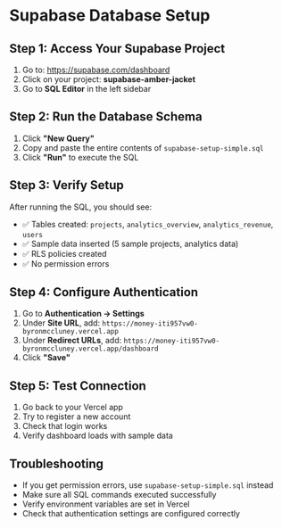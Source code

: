 # Supabase Database Setup

## Step 1: Access Your Supabase Project
1. Go to: https://supabase.com/dashboard
2. Click on your project: **supabase-amber-jacket**
3. Go to **SQL Editor** in the left sidebar

## Step 2: Run the Database Schema
1. Click **"New Query"**
2. Copy and paste the entire contents of `supabase-setup-simple.sql`
3. Click **"Run"** to execute the SQL

## Step 3: Verify Setup
After running the SQL, you should see:
- ✅ Tables created: `projects`, `analytics_overview`, `analytics_revenue`, `users`
- ✅ Sample data inserted (5 sample projects, analytics data)
- ✅ RLS policies created
- ✅ No permission errors

## Step 4: Configure Authentication
1. Go to **Authentication → Settings**
2. Under **Site URL**, add: `https://money-iti957vw0-byronmccluney.vercel.app`
3. Under **Redirect URLs**, add: `https://money-iti957vw0-byronmccluney.vercel.app/dashboard`
4. Click **"Save"**

## Step 5: Test Connection
1. Go back to your Vercel app
2. Try to register a new account
3. Check that login works
4. Verify dashboard loads with sample data

## Troubleshooting
- If you get permission errors, use `supabase-setup-simple.sql` instead
- Make sure all SQL commands executed successfully
- Verify environment variables are set in Vercel
- Check that authentication settings are configured correctly 